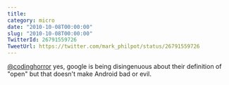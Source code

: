 ```yaml
---
title: 
category: micro
date: "2010-10-08T00:00:00"
slug: "2010-10-08T00:00:00"
TwitterId: 26791559726
TweetUrl: https://twitter.com/mark_philpot/status/26791559726
---
```


[@codinghorror](https://twitter.com/codinghorror) yes, google is being
disingenuous about their definition of "open" but that doesn't make Android bad
or evil.

